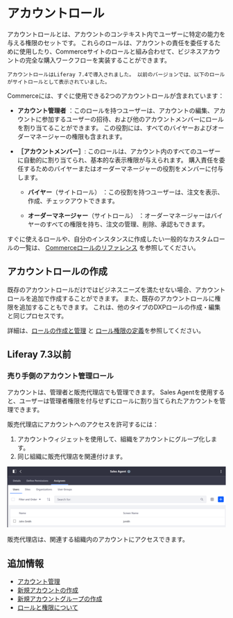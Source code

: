 # アカウントロール

アカウントロールとは、アカウントのコンテキスト内でユーザーに特定の能力を与える権限のセットです。 これらのロールは、アカウントの責任を委任するために使用したり、Commerceサイトのロールと組み合わせて、ビジネスアカウントの完全な購入ワークフローを実装することができます。

```{note}
アカウントロールはLiferay 7.4で導入されました。 以前のバージョンでは、以下のロールがサイトロールとして表示されていました。 
```

Commerceには、すぐに使用できる2つのアカウントロールが含まれています：

* **アカウント管理者** ：このロールを持つユーザーは、アカウントの編集、アカウントに参加するユーザーの招待、および他のアカウントメンバーにロールを割り当てることができます。 この役割には、すべてのバイヤーおよびオーダーマネージャーの権限も含まれます。

* **［アカウントメンバー］**: このロールは、アカウント内のすべてのユーザーに自動的に割り当てられ、基本的な表示権限が与えられます。 購入責任を委任するためのバイヤーまたはオーダーマネージャーの役割をメンバーに付与します。

  * **バイヤー**（サイトロール） ：この役割を持つユーザーは、注文を表示、作成、チェックアウトできます。

  * **オーダーマネージャー**（サイトロール） ：オーダーマネージャーはバイヤーのすべての権限を持ち、注文の管理、削除、承認もできます。

すぐに使えるロールや、自分のインスタンスに作成したい一般的なカスタムロールの一覧は、 [Commerceロールのリファレンス](../roles-and-permissions/commerce-roles-reference.md) を参照してください。

## アカウントロールの作成

既存のアカウントロールだけではビジネスニーズを満たせない場合、アカウントロールを追加で作成することができます。 また、既存のアカウントロールに権限を追加することもできます。 これは、他のタイプのDXPロールの作成・編集と同じプロセスです。

詳細は、[ロールの作成と管理](https://learn.liferay.com/dxp/latest/en/users-and-permissions/roles-and-permissions/creating-and-managing-roles.html) と [ロール権限の定義](https://learn.liferay.com/dxp/latest/en/users-and-permissions/roles-and-permissions/defining-role-permissions.html)を参照してください。

## Liferay 7.3以前

### 売り手側のアカウント管理ロール

アカウントは、管理者と販売代理店でも管理できます。 Sales Agentを使用すると、ユーザーは管理者権限を付与せずにロールに割り当てられたアカウントを管理できます。

販売代理店にアカウントへのアクセスを許可するには：

1. アカウントウィジェットを使用して、組織をアカウントにグループ化します。
1. 同じ組織に販売代理店を関連付けます。

![販売代理店の役割を持つユーザーのリスト](./account-roles/images/01.png)

販売代理店は、関連する組織内のアカウントにアクセスできます。

## 追加情報

* [アカウント管理](../account-management.md)
* [新規アカウントの作成](./creating-a-new-account.md)
* [新規アカウントグループの作成](./creating-a-new-account-group.md)
* [ロールと権限について](https://learn.liferay.com/dxp/latest/en/users-and-permissions/roles-and-permissions/understanding-roles-and-permissions.html)
